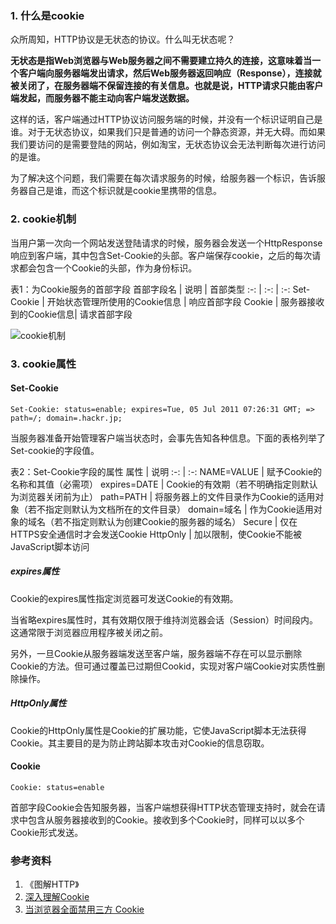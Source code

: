### 1. 什么是cookie
众所周知，HTTP协议是无状态的协议。什么叫无状态呢？

__无状态是指Web浏览器与Web服务器之间不需要建立持久的连接，这意味着当一个客户端向服务器端发出请求，然后Web服务器返回响应（Response），连接就被关闭了，在服务器端不保留连接的有关信息。也就是说，HTTP请求只能由客户端发起，而服务器不能主动向客户端发送数据。__


这样的话，客户端通过HTTP协议访问服务端的时候，并没有一个标识证明自己是谁。对于无状态协议，如果我们只是普通的访问一个静态资源，并无大碍。而如果我们要访问的是需要登陆的网站，例如淘宝，无状态协议会无法判断每次进行访问的是谁。

为了解决这个问题，我们需要在每次请求服务的时候，给服务器一个标识，告诉服务器自己是谁，而这个标识就是cookie里携带的信息。

### 2. cookie机制
当用户第一次向一个网站发送登陆请求的时候，服务器会发送一个HttpResponse响应到客户端，其中包含Set-Cookie的头部。客户端保存cookie，之后的每次请求都会包含一个Cookie的头部，作为身份标识。

表1：为Cookie服务的首部字段
首部字段名 | 说明 | 首部类型
:-: | :-: | :-:
Set-Cookie | 开始状态管理所使用的Cookie信息 | 响应首部字段 
Cookie | 服务器接收到的Cookie信息| 请求首部字段 

![cookie机制](/cookie.png)


### 3. cookie属性
#### Set-Cookie
```
Set-Cookie: status=enable; expires=Tue, 05 Jul 2011 07:26:31 GMT; => path=/; domain=.hackr.jp;
```
当服务器准备开始管理客户端当状态时，会事先告知各种信息。下面的表格列举了Set-cookie的字段值。

表2：Set-Cookie字段的属性
属性 | 说明
:-: | :-:
NAME=VALUE | 赋予Cookie的名称和其值（必需项） 
expires=DATE | Cookie的有效期（若不明确指定则默认为浏览器关闭前为止）
path=PATH | 将服务器上的文件目录作为Cookie的适用对象（若不指定则默认为文档所在的文件目录）
domain=域名 | 作为Cookie适用对象的域名（若不指定则默认为创建Cookie的服务器的域名）
Secure | 仅在HTTPS安全通信时才会发送Cookie
HttpOnly | 加以限制，使Cookie不能被JavaScript脚本访问

##### expires属性
Cookie的expires属性指定浏览器可发送Cookie的有效期。

当省略expires属性时，其有效期仅限于维持浏览器会话（Session）时间段内。这通常限于浏览器应用程序被关闭之前。

另外，一旦Cookie从服务器端发送至客户端，服务器端不存在可以显示删除Cookie的方法。但可通过覆盖已过期但Cookid，实现对客户端Cookie对实质性删除操作。
##### HttpOnly属性
Cookie的HttpOnly属性是Cookie的扩展功能，它使JavaScript脚本无法获得Cookie。其主要目的是为防止跨站脚本攻击对Cookie的信息窃取。

#### Cookie
```
Cookie: status=enable
```
首部字段Cookie会告知服务器，当客户端想获得HTTP状态管理支持时，就会在请求中包含从服务器接收到的Cookie。接收到多个Cookie时，同样可以以多个Cookie形式发送。


### 参考资料
1. 《图解HTTP》
2. [深入理解Cookie](https://www.jianshu.com/p/6fc9cea6daa2)
3. [当浏览器全面禁用三方 Cookie](https://mp.weixin.qq.com/s/vHeRStcCUarwqsY7Y1rpGg)
